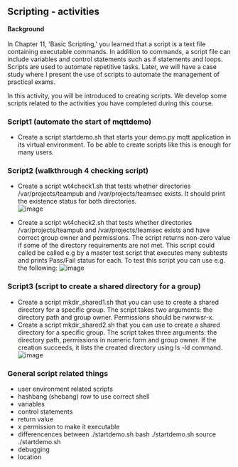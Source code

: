 ## Scripting - activities

**Background**  
<br>In Chapter 11, 'Basic Scripting,' you learned that a script is a text file containing executable commands. In addition to commands, a script file can include variables and control statements such as if statements and loops. Scripts are used to automate repetitive tasks. Later, we will have a case study where I present the use of scripts to automate the management of practical exams.

In this activity, you will be introduced to creating scripts. We develop some scripts related to the activities you have completed during this course.



### Script1 (automate the start of mqttdemo)
* Create a script startdemo.sh that starts your demo.py mqtt application in its virtual environment. To be able to create scripts like this is enough for many users.

### Script2  (walkthrough 4 checking script)
* Create a script wt4check1.sh that tests whether directories /var/projects/teampub and /var/projects/teamsec exists. It should print the existence status for both directories.  
  ![image](https://github.com/user-attachments/assets/f4d8e723-641b-45b1-b48c-4c1cf9af85dd)

* Create a script wt4check2.sh that tests whether directories /var/projects/teampub and /var/projects/teamsec exists and have correct group owner and permissions. The script returns non-zero value if some of the directory requirements are not met. This script could called be called e.g by a master test script that executes many subtests and prints Pass/Fail status for each. To test this script you can use e.g. the following:
   ![image](https://github.com/user-attachments/assets/903b2114-9855-421f-b407-0c48240996bc)

  
  


### Script3  (script to create a shared directory for a group)
* Create a script mkdir_shared1.sh that you can use to create a shared directory for a specific group. The script takes two arguments: the directory path and group owner. Permissions should be rwxrwsr-x.
* Create a script mkdir_shared2.sh that you can use to create a shared directory for a specific group. The script takes three arguments: the directory path, permissions in numeric form and group owner.  If the creation succeeds, it lists the created directory using ls -ld command.  
![image](https://github.com/user-attachments/assets/314a3050-e0ea-43e7-9efc-f4f3c6943398)

 

### General script related things  
  * user environment related scripts
  * hashbang (shebang) row to use correct shell
  * variables
  * control statements
  * return value
  * x permission to make it executable
  * differencences between ./startdemo.sh   bash ./startdemo.sh  source ./startdemo.sh
  * debugging
  * location
